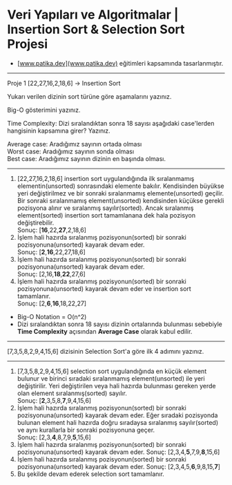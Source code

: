 # Veri Yapıları ve Algoritmalar | Insertion Sort & Selection Sort Projesi
- [www.patika.dev](www.patika.dev) eğitimleri kapsamında tasarlanmıştır.

---

Proje 1
[22,27,16,2,18,6] -> Insertion Sort

Yukarı verilen dizinin sort türüne göre aşamalarını yazınız.

Big-O gösterimini yazınız.

Time Complexity: Dizi sıralandıktan sonra 18 sayısı aşağıdaki case'lerden hangisinin kapsamına girer? Yazınız.

Average case: Aradığımız sayının ortada olması  
Worst case: Aradığımız sayının sonda olması  
Best case: Aradığımız sayının dizinin en başında olması.

---

1. [22,27,16,2,18,6] insertion sort uygulandığında ilk sıralanmamış elementin(unsorted) sonrasındaki elemente bakılır. Kendisinden büyükse yeri değiştirilmez ve bir sonraki sıralanmamış elemente(unsorted) geçilir. Bir sonraki sıralanmamış element(unsorted) kendisinden küçükse gerekli pozisyona alınır ve sıralanmış sayılır(sorted). Ancak sıralanmış element(sorted) insertion sort tamamlanana dek hala pozisyon değiştirebilir.  
Sonuç: [**16**,22,**27**,2,18,6]
2. İşlem hali hazırda sıralanmış pozisyonun(sorted) bir sonraki pozisyonuna(unsorted) kayarak devam eder.  
Sonuç: [**2**,**16**,22,27,18,6]
3. İşlem hali hazırda sıralanmış pozisyonun(sorted) bir sonraki pozisyonuna(unsorted) kayarak devam eder.  
Sonuç: [2,16,**18**,**22**,27,6]
4. İşlem hali hazırda sıralanmış pozisyonun(sorted) bir sonraki pozisyonuna(unsorted) kayarak devam eder ve insertion sort tamamlanır.  
Sonuç: [2,**6**,**16**,18,22,27]

- Big-O Notation = O(n^2)
- Dizi sıralandıktan sonra 18 sayısı dizinin ortalarında bulunması sebebiyle **Time Complexity** açısından **Average Case** olarak kabul edilir.

---

[7,3,5,8,2,9,4,15,6] dizisinin Selection Sort'a göre ilk 4 adımını yazınız.

---

1. [7,3,5,8,2,9,4,15,6] selection sort uygulandığında en küçük element bulunur ve birinci sıradaki sıralanmamış element(unsorted) ile yeri değiştirilir. Yeri değiştirilen veya hali hazırda bulunması gereken yerde olan element sıralanmış(sorted) sayılır.  
Sonuç: [**2**,3,5,8,**7**,9,4,15,6]
2. İşlem hali hazırda sıralanmış pozisyonun(sorted) bir sonraki pozisyonuna(unsorted) kayarak devam eder. Eğer sıradaki pozisyonda bulunan element hali hazırda doğru sıradaysa sıralanmış sayılır(sorted) ve aynı kurallarla bir sonraki pozisyonuna geçer.  
Sonuç: [2,3,**4**,8,7,9,**5**,15,6]
3. İşlem hali hazırda sıralanmış pozisyonun(sorted) bir sonraki pozisyonuna(unsorted) kayarak devam eder.
Sonuç: [2,3,4,**5**,7,9,**8**,15,6]
4. İşlem hali hazırda sıralanmış pozisyonun(sorted) bir sonraki pozisyonuna(unsorted) kayarak devam eder.
Sonuç: [2,3,4,5,**6**,9,8,15,**7**]
5. Bu şekilde devam ederek selection sort tamamlanır.